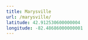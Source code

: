 ```yaml
---
title: Marysville
url: /marysville/
latitude: 42.912530600000004
longitude: -82.48686000000001
---
```

